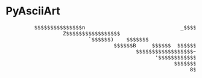 PyAsciiArt
============

<pre>
         $$$$$$$$$$$$$$$n                              _$$$$$$$O                                                Z$$$$$~   Z$$$$$~         _$$$$$$$O                            _$
                  Z$$$$$$$$$$$$$$$$$                            $$$$$$$$$B                                               _$$$$$k    $$$$$$         $$$$$$$$$B                       _$$$$$~
                          `$$$$$$)    $$$$$$$                          z$$$$$$$$$$@                                                                       z$$$$$$$$$$@                      `$$$$$@
                                  $$$$$$B     $$$$$$  $$$$$$)     $$$$$$      $$$$$$|$$$$$$        #$$$$$$$$$$$`       #$$$$$$$$$$$      $$$$$$    z$$$$$)       $$$$$$ $$$$$$       $$$$$$|$$$$$~$$$$$$$$$$$~
                                         $$$$$$$$$$$$$$$$$$~  Z$$$$$~    $$$$$k     z$$$$$~ Z$$$$$$      $$$$$@   $$$$$$    $$$$$$$$$$$$$$$$~   #$$$$$,   `$$$$$B      z$$$$$~ '$$$$$$      |$$$$$$$$$$O $$$$$$$$$$$k
                                               '$$$$$$$$$$$$$$$$O    |$$$$$,  `$$$$$      $$$$$$   #$$$$$$     #$$$$$$            $$$$$$,    `$$$$     $$$$$$    $$$$$$      $$$$$$   `$$$$$$      $$$$$$$       Z$$$$$)
                                                     $$$$$$$$$$$$O         '$$$$$  $$$$$n     #$$$$$k    8$$$$$$     l$$$$$$$$$$$$$    $$$$$$               $$$$$$    $$$$$$     #$$$$$k    l$$$$$$     $$$$$$`        $$$$$$
                                                          8$$$$$$                 $$$$$ $$$$$      $$$$$$$$$$$$$$$$$$$        l$$$$$$$$$$k  $$$$$$`              |$$$$$n   |$$$$$n    $$$$$$$$$$$$$$$$$$$    #$$$$$~        8$$$$$`
                                                              |$$$$$$`                 $$$$$$$$$@     l$$$$$$$$$$$$$$$$$$$$  Z$$$$$B    _$$$$$   $$$$$$$   #$$$$$$   '$$$$$@   '$$$$$@   l$$$$$$$$$$$$$$$$$$$$   _$$$$$O        _$$$$$@
                                                                  $$$$$$O                  $$$$$$$$,     $$$$$$$        $$$$$$$  l$$$$$$$$$$$$$$$    l$$$$$$$$$$$$$$)    $$$$$$    $$$$$$   $$$$$$$        #$$$$$$   $$$$$$         $$$$$$$$$
                                                                     $$$$$$$                   Z$$$$$B     z$$$$$$~         $$$$$$$     $$$$$$$$)           $$$$$$$$        $$$$$$    $$$$$$O z$$$$$$~         #$$$$$$  $$$$$$           z$$$$$$)
                                                                                            $   $$$$$$$
                                                                                                                  |$$$$$$$$$O
                                                                                                                                         `$$$$
</pre>
